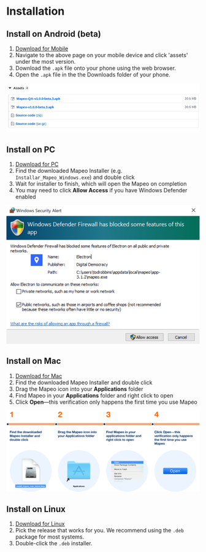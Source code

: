 # Installation

## Install on Android \(beta\)

1. [Download for Mobile](https://www.github.com/digidem/mapeo-mobile/releases)
2. Navigate to the above page on your mobile device and click 'assets' under the most version.
3. Download the `.apk` file onto your phone using the web browser.
4. Open the `.apk` file in the the Downloads folder of your phone.

![](.gitbook/assets/mobile-github-assets.png)

## Install on PC

1. [Download for PC](https://www.digital-democracy.org/mapeo/latest/windows)
2. Find the downloaded Mapeo Installer \(e.g. `Installar_Mapeo_Windows.exe`\) and double click
3. Wait for installer to finish, which will open the Mapeo on completion
4. You may need to click **Allow Access** if you have Windows Defender enabled

![](.gitbook/assets/allow-access.png)

## Install on Mac

1. [Download for Mac](https://www.digital-democracy.org/mapeo/download_mac/)
2. Find the downloaded Mapeo Installer and double click
3. Drag the Mapeo icon into your **Applications** folder
4. Find Mapeo in your **Applications** folder and right click to open
5. Click **Open**—this verification only happens the first time you use Mapeo

![](.gitbook/assets/instructions.png)

## Install on Linux

1. [Download for Linux](https://www.github.com/digidem/mapeo-desktop/releases)
2. Pick the release that works for you. We recommend using the `.deb` package for most systems.
3. Double-click the `.deb` installer.



